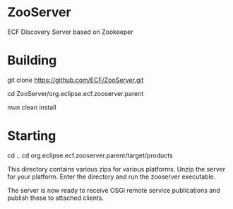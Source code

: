 ZooServer
=========

ECF Discovery Server based on Zookeeper


Building
========

git clone https://github.com/ECF/ZooServer.git

cd ZooServer/org.eclipse.ecf.zooserver.parent

mvn clean install

Starting
========

cd ..
cd org.eclipse.ecf.zooserver.parent/target/products

This directory contains various zips for various platforms. Unzip the server
for your platform. Enter the directory and run the zooserver executable.

The server is now ready to receive OSGi remote service publications and publish these to
attached clients.
